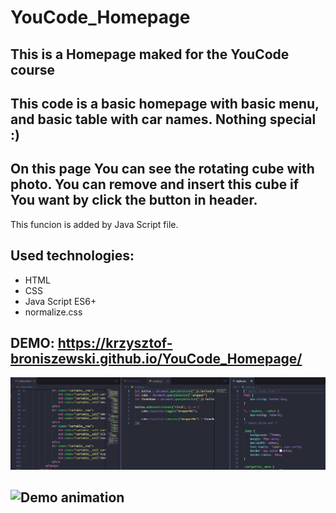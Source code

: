 # YouCode_Homepage

## This is a Homepage maked for the YouCode course

## This code is a basic homepage with basic menu, and basic table with car names. Nothing special :)

## On this page You can see the rotating cube with photo. You can remove and insert this cube if You want by click the button in header.
This funcion is added by Java Script file.

## Used technologies:
- HTML
- CSS
- Java Script ES6+
- normalize.css

## DEMO: https://krzysztof-broniszewski.github.io/YouCode_Homepage/

![Part of code](Images/part_of_code.jpg)

## ![Demo animation](Images/Demo.gif)


